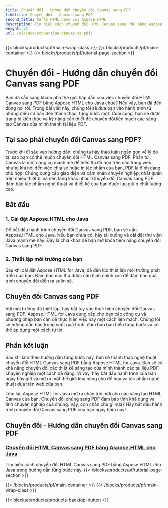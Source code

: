 ```yaml
---
title: Chuyển đổi - Hướng dẫn chuyển đổi Canvas sang PDF
linktitle: Chuyển đổi - Canvas sang PDF
second_title: Xử lý HTML Java với Aspose.HTML
description: Tìm hiểu cách chuyển đổi HTML Canvas sang PDF bằng Aspose.HTML cho Java trong hướng dẫn toàn diện này. Làm chủ nghệ thuật chuyển đổi kỹ thuật số!
weight: 21
url: /vi/java/conversion-canvas-to-pdf/
---
```


{{< blocks/products/pf/main-wrap-class >}}
{{< blocks/products/pf/main-container >}}
{{< blocks/products/pf/tutorial-page-section >}}

# Chuyển đổi - Hướng dẫn chuyển đổi Canvas sang PDF


Bạn đã sẵn sàng khám phá thế giới hấp dẫn của việc chuyển đổi HTML Canvas sang PDF bằng Aspose.HTML cho Java chưa? Nếu vậy, bạn đã đến đúng nơi rồi. Trong bài viết này, chúng tôi sẽ đưa bạn vào hành trình từ những điều cơ bản đến thành thạo, từng bước một. Cuối cùng, bạn sẽ được trang bị kiến thức và kỹ năng cần thiết để chuyển đổi liền mạch các sáng tạo Canvas của mình thành tài liệu PDF.

## Tại sao phải chuyển đổi Canvas sang PDF?

Trước khi đi sâu vào hướng dẫn, chúng ta hãy thảo luận ngắn gọn về lý do tại sao bạn có thể muốn chuyển đổi HTML Canvas sang PDF. Phần tử Canvas là một công cụ mạnh mẽ để hiển thị đồ họa trên các trang web, nhưng khi nói đến việc chia sẻ hoặc in tác phẩm của bạn, PDF là định dạng phù hợp. Chúng cung cấp giao diện và cảm nhận chuyên nghiệp, nhất quán trên nhiều thiết bị và nền tảng khác nhau. Chuyển đổi Canvas sang PDF đảm bảo tác phẩm nghệ thuật và thiết kế của bạn được lưu giữ ở chất lượng cao.

## Bắt đầu

### 1. Cài đặt Aspose.HTML cho Java

Để bắt đầu hành trình chuyển đổi Canvas sang PDF, bạn sẽ cần Aspose.HTML cho Java. Nếu bạn chưa có, hãy tải xuống và cài đặt thư viện Java mạnh mẽ này. Đây là chìa khóa để bạn mở khóa tiềm năng chuyển đổi Canvas sang PDF.

### 2. Thiết lập môi trường của bạn

Sau khi cài đặt Aspose.HTML for Java, đã đến lúc thiết lập môi trường phát triển của bạn. Đảm bảo mọi thứ được cấu hình chính xác để đảm bảo quá trình chuyển đổi diễn ra suôn sẻ.

## Chuyển đổi Canvas sang PDF

Với môi trường đã thiết lập, hãy bắt tay vào thực hiện chuyển đổi Canvas sang PDF. Aspose.HTML for Java cung cấp cho bạn các công cụ và phương pháp bạn cần để thực hiện việc này một cách liền mạch. Chúng tôi sẽ hướng dẫn bạn trong suốt quá trình, đảm bảo bạn hiểu từng bước và có thể áp dụng một cách tự tin.

## Phần kết luận

Sau khi làm theo hướng dẫn từng bước này, bạn sẽ thành thạo nghệ thuật chuyển đổi HTML Canvas sang PDF bằng Aspose.HTML for Java. Bạn sẽ có khả năng chuyển đổi các thiết kế sáng tạo của mình thành các tài liệu PDF chuyên nghiệp một cách dễ dàng. Vì vậy, hãy bắt đầu hành trình của bạn ngay bây giờ và mở ra một thế giới khả năng cho đồ họa và tác phẩm nghệ thuật dựa trên web của bạn.

Tóm lại, Aspose.HTML for Java mở ra chân trời mới cho các sáng tạo HTML Canvas của bạn. Chuyển đổi chúng sang PDF đảm bảo tính khả dụng và tính chuyên nghiệp của chúng. Vậy, còn chần chừ gì nữa? Hãy bắt đầu hành trình chuyển đổi Canvas sang PDF của bạn ngay hôm nay!
## Chuyển đổi - Hướng dẫn chuyển đổi Canvas sang PDF
### [Chuyển đổi HTML Canvas sang PDF bằng Aspose.HTML cho Java](./canvas-to-pdf/)
Tìm hiểu cách chuyển đổi HTML Canvas sang PDF bằng Aspose.HTML cho Java trong hướng dẫn từng bước này.
{{< /blocks/products/pf/tutorial-page-section >}}

{{< /blocks/products/pf/main-container >}}
{{< /blocks/products/pf/main-wrap-class >}}

{{< blocks/products/products-backtop-button >}}
